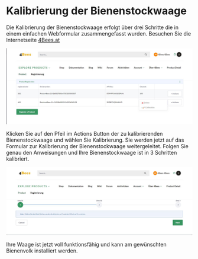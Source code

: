 # Kalibrierung der Bienenstockwaage [](id=kalibrierung-der-bienenstockwaage)

Die Kalibrierung der Bienenstockwaage erfolgt über drei Schritte die in einem einfachen Webformular zusammengefasst wurden.
Besuchen Sie die Internetseite [4Bees.at](https://www.4bees.at/web/guest/kalibrierung)

![Kalibrierung der Bienenstockwaage](../images/Kalibrierung_1.JPG)

Klicken Sie auf den Pfeil im Actions Button der zu kalibrierenden Bienenstockwaage und wählen Sie Kalibrierung. Sie werden jetzt auf das Formular zur Kalibrierung der Bienenstockwaage weitergeleitet. Folgen Sie genau den Anweisungen und Ihre Bienenstockwaage ist in 3 Schritten kalibriert.

![Kalibrierung der Bienenstockwaage in 3 Schritten](../images/Kalibrierung_2.JPG)

Ihre Waage ist jetzt voll funktionsfähig und kann am gewünschten Bienenvolk installiert werden.
